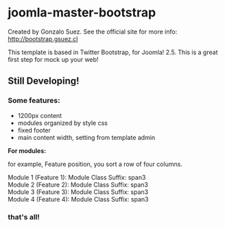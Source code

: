 joomla-master-bootstrap
=======================
Created by Gonzalo Suez. See the official site for more info: http://bootstrap.gsuez.cl

This template is based in Twitter Bootstrap, for Joomla! 2.5. This is a great first step for mock up your web!

<h2>Still Developing!</h2>

<h3>Some features:</h3>
<ul>
<li>1200px content</li>
<li>modules organized by style css</li>
<li>fixed footer</li>
<li>main content width, setting from template admin</li>
</ul>

<strong>For modules:</strong>

<p>for example, Feature position, you sort a row of four columns.</p>
Module 1 (Feature 1): Module Class Suffix: span3<br>
Module 2 (Feature 2): Module Class Suffix: span3<br>
Module 3 (Feature 3): Module Class Suffix: span3<br>
Module 4 (Feature 4): Module Class Suffix: span3<br>

<h3>that's all!</h3>

